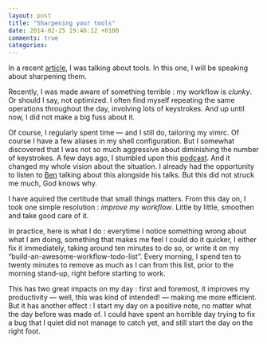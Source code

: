 ```yaml
---
layout: post
title: "Sharpening your tools"
date: 2014-02-25 19:46:12 +0100
comments: true
categories: 
---
```


In a recent [article](/blog/2014/01/18/the-proper-tools-to-get-things-done), I
was talking about tools.  In this one, I will be speaking about sharpening them.

Recently, I was made aware of something terrible : my workflow is *clunky*. Or
should I say, not optimized. I often find myself repeating the same operations
throughout the day, involving lots of keystrokes. And up until now, I did not
make a big fuss about it.

<!-- more -->

Of course, I regularly spent time — and I still do, tailoring my vimrc. Of course
I have a few aliases in my shell configuration. But I somewhat discovered that I
was not so much aggressive about diminishing the number of keystrokes. A few
days ago, I stumbled upon this
[podcast](http://rubyrogues.com/129-rr-sharpening-tools-with-ben-orenstein/).
And it changed my whole vision about the situation. I already had the opportunity
to listen to [Ben](https://github.com/r00k) talking about this alongside his talks.
But this did not struck me much, God knows why.

I have aquired the certitude that small things matters. From this day on, I took
one simple resolution : *improve my workflow*. Little by little, smoothen and
take good care of it.

In practice, here is what I do : everytime I notice something wrong about what
I am doing, something that makes me feel I could do it quicker, I either fix it
immediately, taking around ten minutes to do so, or write it on my
“build-an-awesome-workflow-todo-list”. Every morning, I spend ten to twenty
minutes to remove as much as I can from this list, prior to the morning stand-up,
right before starting to work.

This has two great impacts on my day : first and foremost, it improves my
productivity — well, this was kind of intended! — making me more efficient. But
it has another effect : I start my day on a positive note, no matter what the
day before was made of. I could have spent an horrible day trying to fix a bug
that I quiet did not manage to catch yet, and still start the day on the right 
foot.
